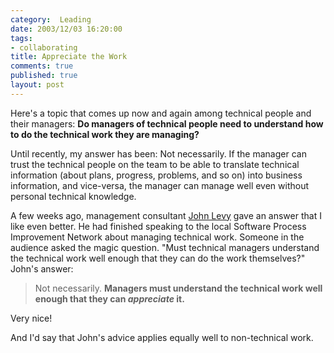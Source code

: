 ```yaml
--- 
category:  Leading
date: 2003/12/03 16:20:00
tags: 
- collaborating
title: Appreciate the Work
comments: true
published: true
layout: post
---
```


<p> Here's a topic that comes up now and again among technical people and their managers: <strong> Do managers of technical people need to understand how to do the technical work they are managing? </strong>
</p>
<p> Until recently, my answer has been: Not necessarily. If the manager can trust the technical people on the team to be able to translate technical information (about plans, progress, problems, and so on) into business information, and vice-versa, the manager can manage well even without personal technical knowledge. </p>
<p> A few weeks ago, management consultant <a href="http://www.johnlevyconsulting.com/">John Levy</a> gave an answer that I like even better. He had finished speaking to the local Software Process Improvement Network about managing technical work. Someone in the audience asked the magic question. "Must technical managers understand the technical work well enough that they can do the work themselves?" John's answer: </p>
<blockquote>
<p> Not necessarily. <strong> Managers must understand the technical work well enough that they can <em>appreciate</em> it. </strong>
</p>
</blockquote>
<p> Very nice! </p>
<p> And I'd say that John's advice applies equally well to non-technical work. </p>
